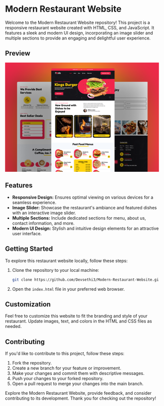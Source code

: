 # Modern Restaurant Website

Welcome to the Modern Restaurant Website repository! This project is a responsive restaurant website created with HTML, CSS, and JavaScript. It features a sleek and modern UI design, incorporating an image slider and multiple sections to provide an engaging and delightful user experience.

## Preview

![Restaurant Website Preview](Preview.png)

## Features

- **Responsive Design:** Ensures optimal viewing on various devices for a seamless experience.
- **Image Slider:** Showcase the restaurant's ambiance and featured dishes with an interactive image slider.
- **Multiple Sections:** Include dedicated sections for menu, about us, contact information, and more.
- **Modern UI Design:** Stylish and intuitive design elements for an attractive user interface.

## Getting Started

To explore this restaurant website locally, follow these steps:

1. Clone the repository to your local machine:

   ```bash
   git clone https://github.com/Devsethi3/Modern-Restaurant-Website.git
   ```

2. Open the `index.html` file in your preferred web browser.

## Customization

Feel free to customize this website to fit the branding and style of your restaurant. Update images, text, and colors in the HTML and CSS files as needed.

## Contributing

If you'd like to contribute to this project, follow these steps:

1. Fork the repository.
2. Create a new branch for your feature or improvement.
3. Make your changes and commit them with descriptive messages.
4. Push your changes to your forked repository.
5. Open a pull request to merge your changes into the main branch.

Explore the Modern Restaurant Website, provide feedback, and consider contributing to its development. Thank you for checking out the repository!